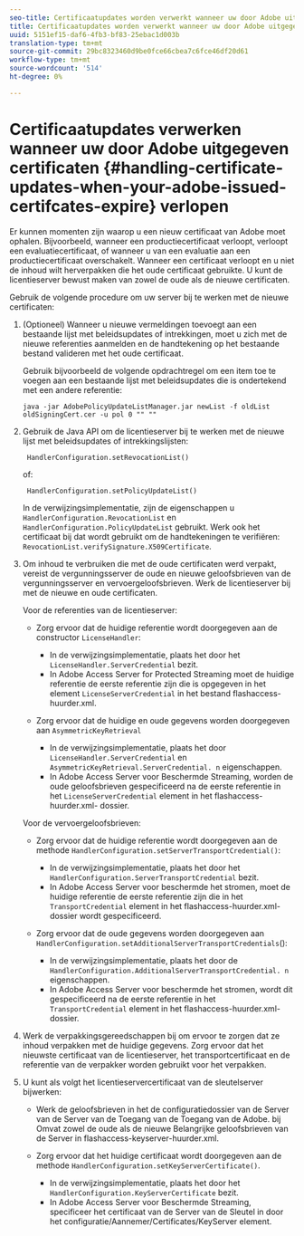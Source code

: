 ```yaml
---
seo-title: Certificaatupdates worden verwerkt wanneer uw door Adobe uitgegeven certificaten verlopen
title: Certificaatupdates worden verwerkt wanneer uw door Adobe uitgegeven certificaten verlopen
uuid: 5151ef15-daf6-4fb3-bf83-25ebac1d003b
translation-type: tm+mt
source-git-commit: 29bc8323460d9be0fce66cbea7c6fce46df20d61
workflow-type: tm+mt
source-wordcount: '514'
ht-degree: 0%

---
```



# Certificaatupdates verwerken wanneer uw door Adobe uitgegeven certificaten {#handling-certificate-updates-when-your-adobe-issued-certifcates-expire} verlopen

Er kunnen momenten zijn waarop u een nieuw certificaat van Adobe moet ophalen. Bijvoorbeeld, wanneer een productiecertificaat verloopt, verloopt een evaluatiecertificaat, of wanneer u van een evaluatie aan een productiecertificaat overschakelt. Wanneer een certificaat verloopt en u niet de inhoud wilt herverpakken die het oude certificaat gebruikte. U kunt de licentieserver bewust maken van zowel de oude als de nieuwe certificaten.

Gebruik de volgende procedure om uw server bij te werken met de nieuwe certificaten:

1. (Optioneel) Wanneer u nieuwe vermeldingen toevoegt aan een bestaande lijst met beleidsupdates of intrekkingen, moet u zich met de nieuwe referenties aanmelden en de handtekening op het bestaande bestand valideren met het oude certificaat.

   Gebruik bijvoorbeeld de volgende opdrachtregel om een item toe te voegen aan een bestaande lijst met beleidsupdates die is ondertekend met een andere referentie:

   ```
   java -jar AdobePolicyUpdateListManager.jar newList -f oldList oldSigningCert.cer -u pol 0 "" ""
   ```

1. Gebruik de Java API om de licentieserver bij te werken met de nieuwe lijst met beleidsupdates of intrekkingslijsten:

   ```
    HandlerConfiguration.setRevocationList() 
   ```

   of:

   ```
    HandlerConfiguration.setPolicyUpdateList()
   ```

   In de verwijzingsimplementatie, zijn de eigenschappen u `HandlerConfiguration.RevocationList` en `HandlerConfiguration.PolicyUpdateList` gebruikt. Werk ook het certificaat bij dat wordt gebruikt om de handtekeningen te verifiëren: `RevocationList.verifySignature.X509Certificate`.

1. Om inhoud te verbruiken die met de oude certificaten werd verpakt, vereist de vergunningsserver de oude en nieuwe geloofsbrieven van de vergunningsserver en vervoergeloofsbrieven. Werk de licentieserver bij met de nieuwe en oude certificaten.

   Voor de referenties van de licentieserver:

   * Zorg ervoor dat de huidige referentie wordt doorgegeven aan de constructor `LicenseHandler`:

      * In de verwijzingsimplementatie, plaats het door het `LicenseHandler.ServerCredential` bezit.
      * In Adobe Access Server for Protected Streaming moet de huidige referentie de eerste referentie zijn die is opgegeven in het element `LicenseServerCredential` in het bestand flashaccess-huurder.xml.
   * Zorg ervoor dat de huidige en oude gegevens worden doorgegeven aan `AsymmetricKeyRetrieval`

      * In de verwijzingsimplementatie, plaats het door `LicenseHandler.ServerCredential` en `AsymmetricKeyRetrieval.ServerCredential. n` eigenschappen.
      * In Adobe Access Server voor Beschermde Streaming, worden de oude geloofsbrieven gespecificeerd na de eerste referentie in het `LicenseServerCredential` element in het flashaccess-huurder.xml- dossier.

   Voor de vervoergeloofsbrieven:

   * Zorg ervoor dat de huidige referentie wordt doorgegeven aan de methode `HandlerConfiguration.setServerTransportCredential()`:

      * In de verwijzingsimplementatie, plaats het door het `HandlerConfiguration.ServerTransportCredential` bezit.
      * In Adobe Access Server voor beschermde het stromen, moet de huidige referentie de eerste referentie zijn die in het `TransportCredential` element in het flashaccess-huurder.xml- dossier wordt gespecificeerd.
   * Zorg ervoor dat de oude gegevens worden doorgegeven aan `HandlerConfiguration.setAdditionalServerTransportCredentials`():

      * In de verwijzingsimplementatie, plaats het door de `HandlerConfiguration.AdditionalServerTransportCredential. n` eigenschappen.
      * In Adobe Access Server voor beschermde het stromen, wordt dit gespecificeerd na de eerste referentie in het `TransportCredential` element in het flashaccess-huurder.xml- dossier.




1. Werk de verpakkingsgereedschappen bij om ervoor te zorgen dat ze inhoud verpakken met de huidige gegevens. Zorg ervoor dat het nieuwste certificaat van de licentieserver, het transportcertificaat en de referentie van de verpakker worden gebruikt voor het verpakken.
1. U kunt als volgt het licentieservercertificaat van de sleutelserver bijwerken:

   * Werk de geloofsbrieven in het de configuratiedossier van de Server van de Server van de Toegang van de Toegang van de Adobe. bij Omvat zowel de oude als de nieuwe Belangrijke geloofsbrieven van de Server in flashaccess-keyserver-huurder.xml.
   * Zorg ervoor dat het huidige certificaat wordt doorgegeven aan de methode `HandlerConfiguration.setKeyServerCertificate()`.

      * In de verwijzingsimplementatie, plaats het door het `HandlerConfiguration.KeyServerCertificate` bezit.
      * In Adobe Access Server voor Beschermde Streaming, specificeer het certificaat van de Server van de Sleutel in door het configuratie/Aannemer/Certificates/KeyServer element.

